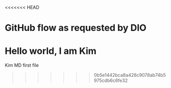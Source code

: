 <<<<<<< HEAD
# GitHub flow as requested by DIO

Hello world, I am Kim
=======
Kim MD first file
>>>>>>> 0b5e1442bca8a428c9078ab74b5975cdb6c6fe32
